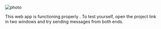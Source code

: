 ![photo](https://github.com/user-attachments/assets/5b53f2cf-b5b7-41c7-8662-9e87432915b9)



This web app is functioning properly . To test yourself, open the project link in two windows and try sending messages from both ends.
